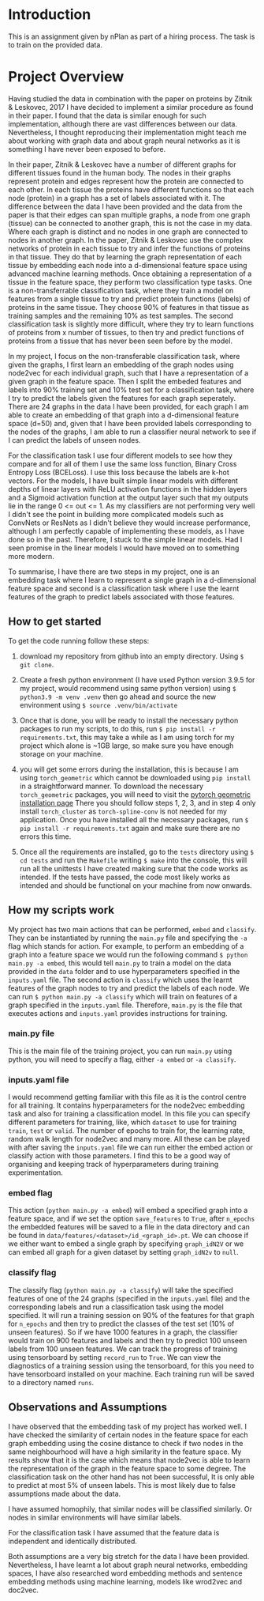 # Introduction

This is an assignment given by nPlan as part of a hiring process. The
task is to train on the provided data.

# Project Overview

Having studied the data in combination with the paper on proteins
by Zitnik & Leskovec, 2017 I have decided to implement a similar
procedure as found in their paper. I found that the data is 
similar enough for such implementation, although there are vast
differences between our data. Nevertheless, I thought reproducing
their implementation might teach me about working with graph
data and about graph neural networks as it is something I have
never been exposed to before.

In their paper, Zitnik & Leskovec have a number of different graphs
for different tissues found in the human body. The nodes in their
graphs represent protein and edges represent how the protein are
connected to each other. In each tissue the proteins have different
functions so that each node (protein) in a graph has a set of labels
associated with it. The difference between the data I have been 
provided and the data from the paper is that their edges can
span multiple graphs, a node from one graph (tissue) can be 
connected to another graph, this is not the case in my data.
Where each graph is distinct and no nodes in one graph are connected
to nodes in another graph.
In the paper, Zitnik & Leskovec use the complex networks of protein
in each tissue to try and infer the functions of proteins in that
tissue. 
They do that by learning the graph representation of each tissue
by embedding each node into a d-dimensional feature space
using advanced machine learning methods. Once obtaining a representation
of a tissue in the feature space, they perform two classification
type tasks. One is a non-transferrable classification task, where
they train a model on features from a single tissue to try and 
predict protein functions (labels) of proteins in the same tissue.
They choose 90% of features in that tissue as training samples and 
the remaining 10% as test samples. The second classification task
is slightly more difficult, where they try to learn functions
of proteins from x number of tissues, to then try and predict 
functions of proteins from a tissue that has never been seen before
by the model.

In my project, I focus on the non-transferable classification task,
where given the graphs, I first learn an embedding of the graph
nodes using node2vec for each individual graph, such that I have
a representation of a given graph in the feature space. 
Then I split the embeded features and labels into 90% training set 
and 10% test set for a classification task, where I try to predict
the labels given the features for each graph seperately. There are
24 graphs in the data I have been provided, for each graph I am
able to create an embedding of that graph into a d-dimensional feature
space (d=50) and, given that I have been provided labels corresponding
to the nodes of the graphs, I am able to run a classifier neural network
to see if I can predict the labels of unseen nodes.

For the classification task I use four different models to see how they
compare and for all of them I use the same loss function,
Binary Cross Entropy Loss (BCELoss). I use this loss because the
labels are k-hot vectors. For the models, I have built simple
linear models with different depths of linear layers with
ReLU activation functions in the hidden layers and a Sigmoid
activation function at the output layer such that my outputs
lie in the range 0 <= out <= 1. As my classifiers are not
performing very well I didn't see the point in building more 
complicated models such as ConvNets or ResNets as I didn't 
believe they would increase performance, although I am perfectly
capable of implementing these models, as I have done so in the past.
Therefore, I stuck to the simple linear models. Had I seen promise
in the linear models I would have moved on to something more 
modern.

To summarise, I have there are two steps in my project, one is
an embedding task where I learn to represent a single graph in
a d-dimensional feature space and second is a classification task
where I use the learnt features of the graph to predict labels
associated with those features.


## How to get started

To get the code running follow these steps: 

1) download my repository from github into an empty directory.
Using `$ git clone`.

2) Create a fresh python environment (I have used Python version
3.9.5 for my project, would recommend using same python version) using 
`$ python3.9 -m venv .venv` then go ahead and source the new environment
using `$ source .venv/bin/activate`

3) Once that is done, you will be ready to install the necessary python 
packages to run my scripts, to do this, run
`$ pip install -r requirements.txt`,
this may take a while as I am using torch
for my project which alone is ~1GB large, so make sure you have 
enough storage on your machine.

4) you will get some errors during the installation, this is because
I am using `torch_geometric` which cannot be downloaded using `pip
install` in a straightforward manner.
To download the necessary `torch_geometric` packages, you will
need to visit the
[pytorch geometric installation page](https://pytorch-geometric.readthedocs.io/en/latest/notes/installation.html)
There you should follow steps 1, 2, 3, and in step 4 only install
`torch_cluster` as `torch-spline-conv` is not needed for my application.
Once you have installed all the necessary packages, run
`$ pip install -r requirements.txt` again and make sure there are no 
errors this time.

4) Once all the requirements are installed, go to the `tests` directory
using `$ cd tests` and run the `Makefile` writing
`$ make` into the console, this will run all the
unittests I have created making sure that the code works as intended.
If the tests have passed, the code most likely works as intended and 
should be functional on your machine from now onwards.

## How my scripts work

My project has two main actions that can be performed, `embed` and
`classify`. They can be instantiated by running the `main.py` file
and specifying the `-a` flag which stands for action. For example,
to perform an embedding of a graph into a feature space 
we would run the following command `$ python main.py -a embed`, this
would tell `main.py` to train a model on the data provided in the 
`data` folder and to use hyperparameters specified in the `inputs.yaml` 
file. The second action is `classify` which uses the learnt features
of the graph nodes to try and predict the labels of each node.
We can run `$ python main.py -a classify` which will train on features
of a graph specified in the `inputs.yaml` file.
Therefore, `main.py` is the file that executes actions and 
`inputs.yaml` provides instructions for training.

### main.py file

This is the main file of the training project, you can run 
`main.py` using python, you will need to specify a flag, either
`-a embed` or `-a classify`.

### inputs.yaml file

I would recommend getting familiar with this file as it is the 
control centre for all training. It contains hyperparameters for
the node2vec embedding task and also for training a classification
model. In this file you can specify different parameters for training,
like, which `dataset` to use for training `train`, `test` or
`valid`. The number of epochs to train for, the learning rate,
random walk length for node2vec and many more. All these can be
played with after saving the `inputs.yaml` file we can run 
either the embed action or classify action with those parameters.
I find this to be a good way of organising and keeping track of
hyperparameters during training experimentation.

### embed flag

This action (`python main.py -a embed`) will embed a specified 
graph into a 
feature space, and if we set the option `save_features` to `True`,
after `n_epochs` the embedded features will be saved to a file
in the data directory and can be found in 
`data/features/<dataset>/id_<graph_id>.pt`. 
We can choose if we either want to embed a single graph by specifying
`graph_idN2V` or we can embed all graph for a given dataset
by setting `graph_idN2v` to `null`.

### classify flag

The classify flag (`python main.py -a classify`) will take the 
specified features of one of the 24 graphs
(specified in the `inputs.yaml` file) and
the corresponding labels and run a classification task using
the model specified. It will run a training session on 90% of
the features for that graph for `n_epochs` and then try to predict 
the classes of the test set (10% of unseen features). So if we
have 1000 features in a graph, the classifier would train on 900
features and labels and then try to predict 100 unseen labels from
100 unseen features.
We can track the progress of training using tensorboard by setting
`record_run` to `True`. We can view the diagnostics of a training
session using the tensorboard, for this you need to have tensorboard
installed on your machine. Each training run will be saved to a 
directory named `runs`. 

## Observations and Assumptions

I have observed that the embedding task of my project has
worked well. I have checked the similarity of certain nodes
in the feature space for each graph embedding using the cosine
distance to check if two nodes in the same neighbourhood will
have a high similarity in the feature space. My results show
that it is the case which means that node2vec is able to learn
the representation of the graph in the feature space to some
degree. 
The classification task on the other hand has not been successful,
It is only able to predict at most 5% of unseen labels. This
is most likely due to false assumptions made about the data.

I have assumed homophily, that similar nodes will be
classified similarly. Or nodes in similar environments will
have similar labels.

For the classification task I have assumed that the feature
data is independent and identically distributed.

Both assumptions are a very big stretch for the data I have 
been provided. Nevertheless, I have learnt a lot about
graph neural networks, embedding spaces, I have also
researched word embedding methods and sentence embedding methods
using machine learning, models like wrod2vec and doc2vec.
